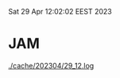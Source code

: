 Sat 29 Apr 12:02:02 EEST 2023
# JAM
<a href='./cache/202304/29_12.log'>./cache/202304/29_12.log</a>
